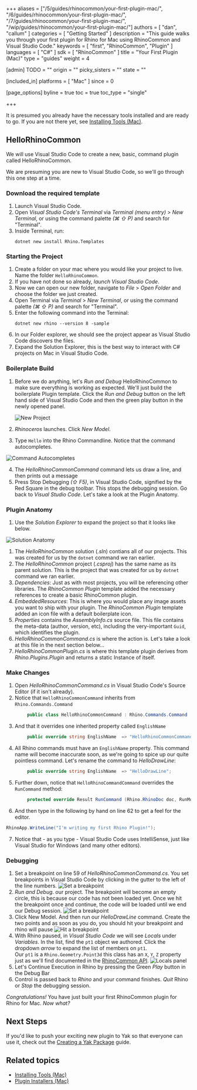 +++
aliases = ["/5/guides/rhinocommon/your-first-plugin-mac/", "/6/guides/rhinocommon/your-first-plugin-mac/", "/7/guides/rhinocommon/your-first-plugin-mac/", "/wip/guides/rhinocommon/your-first-plugin-mac/"]
authors = [ "dan", "callum" ]
categories = [ "Getting Started" ]
description = "This guide walks you through your first plugin for Rhino for Mac using RhinoCommon and Visual Studio Code."
keywords = [ "first", "RhinoCommon", "Plugin" ]
languages = [ "C#" ]
sdk = [ "RhinoCommon" ]
title = "Your First Plugin (Mac)"
type = "guides"
weight = 4

[admin]
TODO = ""
origin = ""
picky_sisters = ""
state = ""

[included_in]
platforms = [ "Mac" ]
since = 0

[page_options]
byline = true
toc = true
toc_type = "single"

+++

It is presumed you already have the necessary tools installed and are ready to go. If you are not there yet, see [Installing Tools (Mac)](/guides/rhinocommon/installing-tools-mac).

## HelloRhinoCommon

We will use Visual Studio Code to create a new, basic, command plugin called HelloRhinoCommon.

We are presuming you are new to Visual Studio Code, so we'll go through this one step at a time.

### Download the required template

1. Launch Visual Studio Code.
1. Open _Visual Studio Code's Terminal_ via _Terminal (menu entry)_ > _New Terminal_, or using the command palette _(⌘ ⇧ P)_ and search for "Terminal".
1. Inside Terminal, run:
   ```pwsh
   dotnet new install Rhino.Templates
   ```

### Starting the Project

1. Create a folder on your mac where you would like your project to live. Name the folder `HelloRhinoCommon`.
1. If you have not done so already, _launch Visual Studio Code_.
1. Now we can open our new folder, navigate to _File_ > _Open Folder_ and choose the folder we just created.
1. Open Terminal via _Terminal_ > _New Terminal_, or using the command palette _(⌘ ⇧ P)_ and search for "Terminal".
1. Enter the following command into the Terminal:
   ```pwsh
   dotnet new rhino --version 8 -sample
   ```
1. In our Folder explorer, we should see the project appear as Visual Studio Code discovers the files.
1. Expand the Solution Explorer, this is the best way to interact with C# projects on Mac in Visual Studio Code.

### Boilerplate Build

1. Before we do anything, let's _Run and Debug_ HelloRhinoCommon to make sure everything is working as expected. We'll just build the boilerplate Plugin template. Click the _Run and Debug_ button on the left hand side of Visual Studio Code and then the green play button in the newly opened panel.

   ![New Project](/images/your-first-plugin-mac-03.png)

1. _Rhinoceros_ launches. Click _New Model_.
1. Type `Hello` into the Rhino Commandline. Notice that the command autocompletes.

![Command Autocompletes](/images/your-first-plugin-mac-04.png)

4. The _HelloRhinoCommonCommand_ command lets us draw a line, and then prints out a message
1. Press Stop Debugging _(⇧ F5)_, in Visual Studio Code, signified by the Red Square in the debug toolbar. This stops the debugging session. Go back to _Visual Studio Code_. Let's take a look at the Plugin Anatomy.

### Plugin Anatomy

1. Use the _Solution Explorer_ to expand the project so that it looks like below.

![Solution Anatomy](/images/your-first-plugin-mac-06.png)

1. The _HelloRhinoCommon_ solution (_.sln_) contians all of our projects. This was created for us by the `dotnet` command we ran earlier.
1. The _HelloRhinoCommon_ project (_.csproj_) has the same name as its parent solution. This is the project that was created for us by `dotnet` command we ran earlier.
1. _Dependencies_: Just as with most projects, you will be referencing other libraries. The _RhinoCommon Plugin_ template added the necessary references to create a basic RhinoCommon plugin.
1. _EmbeddedResources_: This is where you would place any image assets you want to ship with your plugin. The _RhinoCommon Plugin_ template added an icon file with a default boilerplate icon.
1. _Properties_ contains the _AssemblyInfo.cs_ source file. This file contains the meta-data (author, version, etc), including the very-important `Guid`, which identifies the plugin.
1. _HelloRhinoCommonCommand.cs_ is where the action is. Let's take a look at this file in the next section below...
1. _HelloRhinoCommonPlugin.cs_ is where this template plugin derives from _Rhino.Plugins.Plugin_ and returns a static Instance of itself.

### Make Changes

1. Open _HelloRhinoCommonCommand.cs_ in Visual Studio Code's Source Editor (if it isn't already).
2. Notice that `HelloRhinoCommonCommand` inherits from `Rhino.Commands.Command`

```c#
        public class HelloRhinoCommonCommand : Rhino.Commands.Command
```

3. And that it overrides one inherited property called `EnglishName`

```c#
        public override string EnglishName  => "HelloRhinoCommonCommand";
```

4. All Rhino commands must have an `EnglishName` property. This command name will become inaccurate soon, as we're going to spice up our quite pointless command. Let's rename the command to _HelloDrawLine_:

```c#
        public override string EnglishName  => "HelloDrawLine";
```

5. Further down, notice that `HelloRhinoCommandCommand` overrides the `RunCommand` method:

```c#
        protected override Result RunCommand (Rhino.RhinoDoc doc, RunMode mode)
```

6. And then type in the following by hand on line 62 to get a feel for the editor.

```c#
RhinoApp.WriteLine("I'm writing my first Rhino Plugin!");
```

7. Notice that - as you type - Visual Studio Code uses IntelliSense, just like Visual Studio for Windows (and many other editors).

### Debugging

1. Set a breakpoint on line 59 of _HelloRhinoCommonCommand.cs_. You set breakpoints in Visual Studio Code by clicking in the gutter to the left of the line numbers.
   ![Set a breakpoint](/images/your-first-plugin-mac-07.png)
1. _Run and Debug_. our project. The breakpoint will become an empty circle, this is because our code has not been loaded yet. Once we hit the breakpoint once and continue, the code will be loaded until we end our Debug session.
   ![Set a breakpoint](/images/your-first-plugin-mac-08.png)
1. Click New Model. And then run our _HelloDrawLine_ command. Create the two points and as soon as you do, you should hit your breakpoint and rhino will pause
   ![Hit a breakpoint](/images/your-first-plugin-mac-09.png)
1. With Rhino paused, in _Visual Studio Code_ we will see _Locals_ under _Variables_. In the list, find the `pt1` object we authored. Click the dropdown _arrow_ to expand the list of members on `pt1`.  
   Our `pt1` is a `Rhino.Geometry.Point3d` this class has an `X`, `Y`, `Z` property just as we'll find documented in the [RhinoCommon API](https://developer.rhino3d.com/api/rhinocommon/rhino.geometry.point3d).
   ![Locals panel](/images/your-first-plugin-mac-10.png)
1. Let's Continue Execution in Rhino by pressing the Green _Play_ button in the Debug Bar
1. Control is passed back to _Rhino_ and your command finishes. _Quit_ Rhino or _Stop_ the debugging session.

_Congratulations!_ You have just built your first RhinoCommon plugin for Rhino for Mac. _Now what?_

## Next Steps

If you'd like to push your exciting new plugin to Yak so that everyone can use it, check out the [Creating a Yak Package](/guides/yak/creating-a-rhino-plugin-package/) guide.

## Related topics

- [Installing Tools (Mac)](/guides/rhinocommon/installing-tools-mac)
- [Plugin Installers (Mac)](/guides/rhinocommon/plugin-installers-mac)
